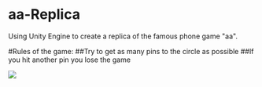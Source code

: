 # aa-Replica

Using Unity Engine to create a replica of the famous phone game "aa".

#Rules of the game:
  ##Try to get as many pins to the circle as possible
  ##If you hit another pin you lose the game

<img src = "https://media.giphy.com/media/FZLUdjW7lgqX2gNQcz/giphy.gif"/>
